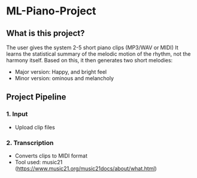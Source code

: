 # ML-Piano-Project

## What is this project?

The user gives the system 2-5 short piano clips (MP3/WAV or MIDI)
It learns the statistical summary of the melodic motion of the rhythm, not the harmony itself. Based on this, it then generates two short melodies:
- Major version: Happy, and bright feel
- Minor version: ominous and melancholy

## Project Pipeline
### 1. Input
   - Upload clip files
### 2. Transcription
   - Converts clips to MIDI format
   - Tool used: music21 (https://www.music21.org/music21docs/about/what.html)
     
